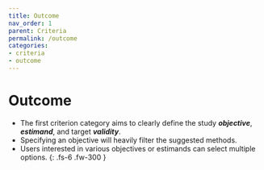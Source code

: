 ```yaml
---
title: Outcome
nav_order: 1
parent: Criteria
permalink: /outcome
categories:
- criteria
- outcome
---
```


# Outcome

- The first criterion category aims to clearly define the study ***objective***, ***estimand***, and target ***validity***.
- Specifying an objective will heavily filter the suggested methods.
- Users interested in various objectives or estimands can select multiple options.
{: .fs-6 .fw-300 }
